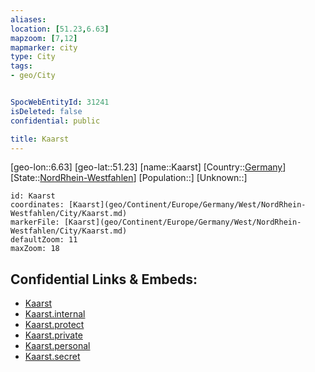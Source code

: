 ```yaml
---
aliases: 
location: [51.23,6.63]
mapzoom: [7,12] 
mapmarker: city 
type: City
tags:
- geo/City


SpocWebEntityId: 31241
isDeleted: false
confidential: public

title: Kaarst
---
```

[geo-lon::6.63]
[geo-lat::51.23]
[name::Kaarst]
[Country::[Germany](geo/Continent/Europe/Germany.md)]
[State::[NordRhein-Westfahlen](NordRhein-Westfahlen)]
[Population::]
[Unknown::]


```leaflet
id: Kaarst
coordinates: [Kaarst](geo/Continent/Europe/Germany/West/NordRhein-Westfahlen/City/Kaarst.md)
markerFile: [Kaarst](geo/Continent/Europe/Germany/West/NordRhein-Westfahlen/City/Kaarst.md)
defaultZoom: 11 
maxZoom: 18
```


## Confidential Links & Embeds: 
- [Kaarst](../../../../../../../../_public/geo/Continent/Europe/Germany/West/NordRhein-Westfahlen/City/Kaarst.md) 
- [Kaarst.internal](../../../../../../../../_internal/geo/Continent/Europe/Germany/West/NordRhein-Westfahlen/City/Kaarst.internal.md) 
- [Kaarst.protect](../../../../../../../../_protect/geo/Continent/Europe/Germany/West/NordRhein-Westfahlen/City/Kaarst.protect.md) 
- [Kaarst.private](../../../../../../../../_private/geo/Continent/Europe/Germany/West/NordRhein-Westfahlen/City/Kaarst.private.md) 
- [Kaarst.personal](../../../../../../../../_personal/geo/Continent/Europe/Germany/West/NordRhein-Westfahlen/City/Kaarst.personal.md) 
- [Kaarst.secret](../../../../../../../../_secret/geo/Continent/Europe/Germany/West/NordRhein-Westfahlen/City/Kaarst.secret.md) 
